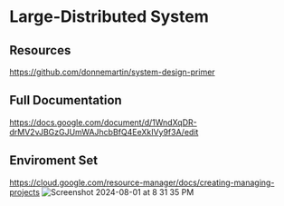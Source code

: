 # Large-Distributed System
## Resources
https://github.com/donnemartin/system-design-primer

## Full Documentation
https://docs.google.com/document/d/1WndXqDR-drMV2vJBGzGJUmWAJhcbBfQ4EeXkIVy9f3A/edit

## Enviroment Set
https://cloud.google.com/resource-manager/docs/creating-managing-projects
![Screenshot 2024-08-01 at 8 31 35 PM](https://github.com/user-attachments/assets/82b53df0-a1e7-423f-9188-311cd8fdaf60)



